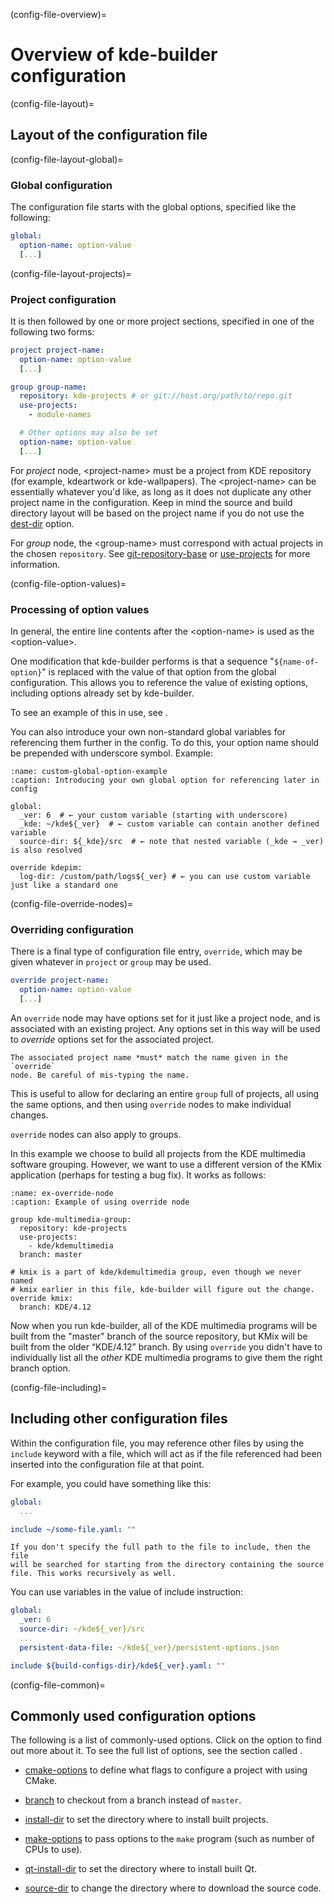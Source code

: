 (config-file-overview)=
# Overview of kde-builder configuration

(config-file-layout)=
## Layout of the configuration file

(config-file-layout-global)=
### Global configuration

The configuration file starts with the global options, specified like the following:

```yaml
global:
  option-name: option-value
  [...]
```

(config-file-layout-projects)=
### Project configuration

It is then followed by one or more project sections, specified in one of
the following two forms:


```yaml
project project-name:
  option-name: option-value
  [...]
```

```yaml
group group-name:
  repository: kde-projects # or git://host.org/path/to/repo.git
  use-projects:
    - module-names

  # Other options may also be set
  option-name: option-value
  [...]
```

For *project* node, \<project-name\> must be a project from KDE
repository (for example, kdeartwork or kde-wallpapers).
The \<project-name\> can be essentially whatever you'd like,
as long as it does not duplicate any other project name in the
configuration. Keep in mind the source and build directory layout will
be based on the project name if you do not use the
[dest-dir](#conf-dest-dir) option.

For *group* node, the \<group-name\> must correspond with
actual projects in the chosen `repository`. See
[git-repository-base](#conf-git-repository-base) or
[use-projects](#conf-use-projects) for more information.

(config-file-option-values)=
### Processing of option values

In general, the entire line contents after the \<option-name\> is used
as the \<option-value\>.

One modification that kde-builder performs is that a sequence
"`${name-of-option}`" is replaced with the value of that option from the
global configuration. This allows you to reference the value of existing
options, including options already set by kde-builder.

To see an example of this in use, see [](#make-options-example).

You can also introduce your own non-standard global variables for
referencing them further in the config. To do this, your option name
should be prepended with underscore symbol. Example:

```{code-block} yaml
:name: custom-global-option-example
:caption: Introducing your own global option for referencing later in config

global:
  _ver: 6  # ← your custom variable (starting with underscore)
  _kde: ~/kde${_ver}  # ← custom variable can contain another defined variable
  source-dir: ${_kde}/src  # ← note that nested variable (_kde → _ver) is also resolved

override kdepim:
  log-dir: /custom/path/logs${_ver} # ← you can use custom variable just like a standard one
```

(config-file-override-nodes)=
### Overriding configuration

There is a final type of configuration file entry, `override`,
which may be given whatever in `project` or `group` may be used.

```yaml
override project-name:
  option-name: option-value
  [...]
```

An `override` node may have options set for it just like a project
node, and is associated with an existing project. Any options set
in this way will be used to *override* options set for the associated
project.

```{important}
The associated project name *must* match the name given in the `override`
node. Be careful of mis-typing the name.
```

This is useful to allow for declaring an entire `group` full of
projects, all using the same options, and then using `override` nodes to
make individual changes.

`override` nodes can also apply to groups.

In this example we choose to build all projects from the KDE multimedia
software grouping. However, we want to use a different version of the
KMix application (perhaps for testing a bug fix). It works as follows:

```{code-block} yaml
:name: ex-override-node
:caption: Example of using override node

group kde-multimedia-group:
  repository: kde-projects
  use-projects:
    - kde/kdemultimedia
  branch: master

# kmix is a part of kde/kdemultimedia group, even though we never named
# kmix earlier in this file, kde-builder will figure out the change.
override kmix:
  branch: KDE/4.12
```

Now when you run kde-builder, all of the KDE multimedia programs will
be built from the "master" branch of the source repository, but KMix
will be built from the older “KDE/4.12” branch. By using `override` you
didn't have to individually list all the *other* KDE multimedia programs
to give them the right branch option.

(config-file-including)=
## Including other configuration files

Within the configuration file, you may reference other files by using
the `include` keyword with a file, which will act as if the file
referenced had been inserted into the configuration file at that point.

For example, you could have something like this:

```yaml
global:
  ...

include ~/some-file.yaml: ""
```

```{note}
If you don't specify the full path to the file to include, then the file
will be searched for starting from the directory containing the source
file. This works recursively as well.
```

You can use variables in the value of include instruction:

```yaml
global:
  _ver: 6
  source-dir: ~/kde${_ver}/src
  ...
  persistent-data-file: ~/kde${_ver}/persistent-options.json

include ${build-configs-dir}/kde${_ver}.yaml: ""
```

(config-file-common)=
## Commonly used configuration options

The following is a list of commonly-used options. Click on the option to
find out more about it. To see the full list of options, see the section called
[](./conf-options-table).

- [cmake-options](#conf-cmake-options) to define what flags to configure
  a project with using CMake.

- [branch](#conf-branch) to checkout from a branch instead of `master`.

- [install-dir](#conf-install-dir) to set the directory where to install built projects.

- [make-options](#conf-make-options) to pass options to the `make`
  program (such as number of CPUs to use).

- [qt-install-dir](#conf-qt-install-dir) to set the directory where to install built Qt.

- [source-dir](#conf-source-dir) to change the directory where to download the source code.
